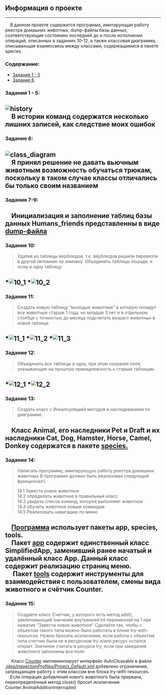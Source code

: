 ## Информация о проекте

---

&nbsp;&nbsp;&nbsp;&nbsp;В данном проекте содержится программа, имитирующая работу 
реестра домашних животных, dump-файлы базы данных, 
соответствующие состоянию последней до и после 
исполнения операций, описанных в заданиях 10-12, 
а также классовая диаграмма, описывающая 
взаимосвязь между классами, содержащимися в пакете
species.

### Содержание:
* [Задания 1 - 5](#задания-1---5)
* [Задание 6](#задание-6)


### Задания 1 - 5:
![history](images/terminal_history.png)\
&nbsp;&nbsp;&nbsp;&nbsp;В истории команд содержатся несколько лишних записей,
как следствие моих ошибок
---
### Задание 6:
![class_diagram](images/class_diagram.png)\
&nbsp;&nbsp;&nbsp;&nbsp;Я принял решение не давать вьючным животным возможность 
обучаться трюкам, поскольку в таком случае классы отличались бы
только своим названием
---
### Задания 7-9:
&nbsp;&nbsp;&nbsp;&nbsp;Инициализация и заполнение таблиц базы данных 
Humans_friends представленны в виде
[dump-файла](MySQL_db_init/7_8_9.sql)
---
### Задание 10:
>Удалив из таблицы верблюдов, т.к. верблюдов решили перевезти в другой
питомник на зимовку. Объединить таблицы лошади, и ослы в одну таблицу.

*![10_1](images/MySQL_tasks/10_1.png)
*![10_2](images/MySQL_tasks/10_2.png)
---
### Задание 11:
>Создать новую таблицу “молодые животные” в которую попадут все
животные старше 1 года, но младше 3 лет и в отдельном столбце с точностью
до месяца подсчитать возраст животных в новой таблице

*![11_1](images/MySQL_tasks/11_1.png)
*![11_2](images/MySQL_tasks/11_2.png)
*![11_3](images/MySQL_tasks/11_3.png)
---
### Задание 12:
>Объединить все таблицы в одну, при этом сохраняя поля, указывающие на
прошлую принадлежность к старым таблицам.

*![12_1](images/MySQL_tasks/12_1.png)
*![12_2](images/MySQL_tasks/12_2.png)
---
### Задание 13:
>Создать класс с Инкапсуляцией методов и наследованием по диаграмме.

&nbsp;&nbsp;&nbsp;&nbsp;Класс Animal, его наследники Pet и Draft и 
их наследники Cat, Dog, Hamster, Horse, Camel,
Donkey содержатся в пакете 
[species.](src/species)
---
### Задание 14:
>Написать программу, имитирующую работу реестра домашних животных
>В программе должен быть реализован следующий функционал:\
> 
> 
>14.1 Завести новое животное\
>14.2 определять животное в правильный класс\
>14.3 увидеть список команд, которое выполняет животное\
>14.4 обучить животное новым командам\
>14.5 Реализовать навигацию по меню

&nbsp;&nbsp;&nbsp;&nbsp;[Программа](src/Main.java) использует пакеты 
app, species, tools.\
&nbsp;&nbsp;&nbsp;&nbsp;Пакет [app](src/app) содержит единственный 
класс SimplifiedApp, заменивший ранее начатый и 
удалённый класс App. Данный класс содержит
реализацию страниц меню.\
&nbsp;&nbsp;&nbsp;&nbsp;
Пакет [tools](src/tools) содержит инструменты 
для взаимодействия с пользователем, смены вида
животного и счётчик Counter.
---
### Задание 15:
>Создайте класс Счетчик, у которого есть метод add(), увеличивающий̆
значение внутренней̆ int переменной̆ на 1 при нажатие “Завести новое
животное” Сделайте так, чтобы с объектом такого типа можно было работать в
блоке try-with-resources. Нужно бросить исключение, если работа с объектом
типа счетчик была не в ресурсном try и/или ресурс остался открыт. Значение
считать в ресурсе try, если при заведения животного заполнены все поля.

&nbsp;&nbsp;&nbsp;&nbsp;
Класс [Counter](src/tools/Counter.java) 
имплементирует интерфейс AutoCloseable 
в файле [.idea/inspectionProfiles/Project_Default.xml](.idea/inspectionProfiles/Project_Default.xml) 
добавлено ограничение, запрещающее работу 
с этим классом вне блока try-with-resources.\
&nbsp;&nbsp;&nbsp;&nbsp;Если операция 
добавления нового животного была прервана, 
переопределённый метод close() бросит исключение 
Counter.AnimalAdditionInterrupted

